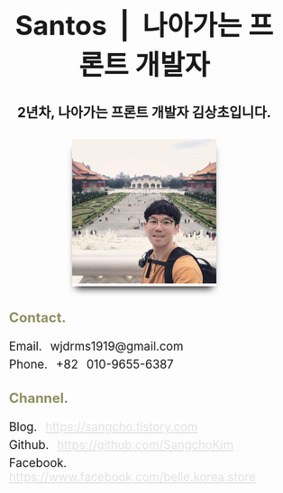 <style>
.subject-warpper{
    width: 50%;
    margin: 0 auto;
    font-size: 1.5rem;
    position: absolute;
    top: 30vh;
    left: 50%;
    transform: translateX(-50%);
}

.contact-warpper{
    width: 50%;
    margin: 0 auto;
    padding: 15px 0;
}

.intro-wrapper {
    display: flex;
    justify-content: center;
    align-items: center;
    /* height: 30vh; */
}

.subject-warpper .prImage-wrapper{
   width: 16rem;
   height: auto;
    box-shadow: 0px 10px 13px -7px #000000, 5px 5px 15px 5px rgba(0, 0, 0, 0);
}
.subject-warpper img{
   width: 100%;
   height: 100%;
}


.contact-warpper .title{
  color: rgb(142, 145, 98);
   font-size: 1.5rem;
}

.contact-warpper div {
    margin-bottom: 7px;
    word-spacing: 9px;
    font-size: 1.3rem;
}

.contact-warpper a {
    color: #dddd;
}

.subject-warpper .mobile{ 
    display: none;
}

.subject-warpper .title{
  
  color: rgb(142, 145, 98);
  font-size: 1.5rem;
}

.subject-warpper div {
    margin-bottom: 7px;
    word-spacing: 9px;
    font-size: 1.3rem;
}

.subject-warpper a {
    color: #dddd;
}

.empty {
    height: 80vh;
    overflow: hidden;
    display: none;
}

@media screen and (max-width: 1280px) {
    .subject-warpper .mobile {
        display: block;
    } 
    .contact-warpper{
        display: none;
    }

    .empty {
        display: block;
    }
}
</style>

<div class="subject-warpper">
    <h1 align="center">Santos &nbsp;|&nbsp; 나아가는 프론트 개발자</h1>
    <h4 align="center">2년차, 나아가는 프론트 개발자 김상초입니다.</h4>
    <div class="intro-wrapper">
        <div align="center" class="prImage-wrapper">
            <img src="../image/kimsangcho.jpg" alt="kimsangcho" >
        </div>
    </div>
    <div class="mobile">
        <h3 class="title">Contact.</h3>
        <div>Email. wjdrms1919@gmail.com</div>
        <div>Phone. +82 010-9655-6387</div>
        <h3 class="title">Channel.</h3>
        <div>Blog. <a href="https://sangcho.tistory.com" type="_blank">https://sangcho.tistory.com</a></div>
        <div>Github. <a href="https://github.com/SangchoKim">https://github.com/SangchoKim</a></div>
        <div>Facebook. <a href="https://www.facebook.com/belle.korea.store">https://www.facebook.com/belle.korea.store</a></div>
    </div>
</div>

<div class="empty" ></div> 

<div class="contact-warpper" >
    <h3 class="title">Contact.</h3>
    <div>Email. wjdrms1919@gmail.com</div>
    <div>Phone. +82 010-9655-6387</div>
    <h3 class="title">Channel.</h3>
    <div>Blog. <a href="https://sangcho.tistory.com">https://sangcho.tistory.com</a></div>
    <div>Github. <a href="https://github.com/SangchoKim">https://github.com/SangchoKim</a></div>
    <div>Facebook. <a href="https://www.facebook.com/belle.korea.store">https://www.facebook.com/belle.korea.store</a></div>
</div>

